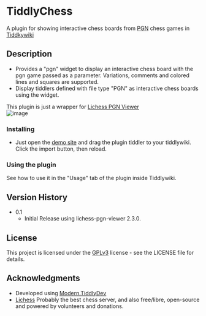 # TiddlyChess

A plugin for showing interactive chess boards from [PGN](https://en.wikipedia.org/wiki/Portable_Game_Notation) chess games in [Tiddkywiki](https://tiddlywiki.com/)
## Description


* Provides a "pgn" widget to display an interactive chess board with the pgn game passed as a parameter.  Variations, comments and colored lines and squares are supported.
* Display tiddlers defined with file type "PGN" as interactive chess boards using the widget. 

This plugin is just a wrapper for [Lichess PGN Viewer](https://github.com/lichess-org/pgn-viewer)  
![image](https://raw.githubusercontent.com/lichess-org/pgn-viewer/master/screenshot/tree-comment.png)


### Installing

* Just open the [demo site](https://anacletus.github.io/TiddlyChess) and drag the plugin tiddler to your tiddlywiki.  Click the import button, then reload.


### Using the plugin

See how to use it in the "Usage" tab of the plugin inside Tiddlywiki.


## Version History

* 0.1
    * Initial Release using lichess-pgn-viewer 2.3.0.

## License

This project is licensed under the [GPLv3](https://www.gnu.org/licenses/gpl-3.0.en.html) license - see the LICENSE file for details.

## Acknowledgments

* Developed using [Modern.TiddlyDev](https://github.com/tiddly-gittly/Modern.TiddlyDev) 
* [Lichess](https://lichess.org/) Probably the best chess server, and also free/libre, open-source and powered by volunteers and donations.